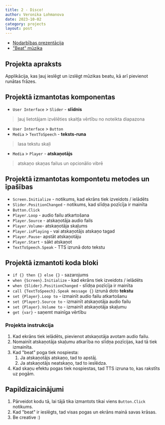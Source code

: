 ```yaml
---
title: 2 - Disco!
author: Veronika Lohmanova
date: 2023-10-02
category: projects
layout: post
---
```


* [Nodarbības prezentācija](https://docs.google.com/presentation/d/15byMRv-0ftQVvoWZHnqoJaJMCFikrnin/edit?usp=sharing&ouid=117681428542572148922&rtpof=true&sd=true)
* ["Beat" mūzika](https://drive.google.com/file/d/1S0qgOMAnWO0PmS0Ed_kB6JJGV6NHeRuT/view?usp=sharing)

## Projekta apraksts
Applikācija, kas ļauj ieslēgt un izslēgt mūzikas beatu, kā arī pievienot runātas frāzes.

## Projektā izmantotas komponentas
* `User Interface` > `Slider` - **slīdnis**
> ļauj lietotājam izvēlēties skaitļa vērtību no noteikta diapazona
* `User Interface` > `Button`
* `Media` > `TextToSpeech` - **teksts-runa**
> lasa tekstu skaļi
* `Media` > `Player` - **atskaņotājs**
>atskaņo skaņas failus un opcionālio vibrē 

## Projektā izmantotas kompontetu metodes un īpašības
* `Screen.Initialize` - notikums, kad ekrāns tiek izveidots / ielādēts
* `Slider.PositionChanged` - notikums, kad slīdņa pozīcīja ir mainīta
* `Button.Click`
* `Player.Loop` - audio failu atkartošana
* `Player.Source` - atskaņotāja audio fails
* `Player.Volume`- atskaņotāja skaļums
* `Player.isPlaying` - vai atskaņotājs atskaņo tagad
* `Player.Pause`- apstāt atskaņotāju
* `Player.Start` - sākt atskaņot
* `TextToSpeech.Speak` - TTS izrunā doto tekstu

## Projektā izmantoti koda bloki
* `if {} then {} else {}` - sazarojums
* `when {Screen}.Initialize` - kad ekrāns tiek izveidots / ielādēts
* `when {Slider}.PositionChanged` - slīdņa pozīcīja ir mainīta
* `call {TextToSpeech}.Speak message {}` izrunā doto **tekstu**
* `set {Player}.Loop to` - izmainīt  audio failu atkartošanu
* `set {Player}.Source to` - izmainīt atskaņotāja audio failu
* `set {Player}.Volume to` - izmainīt atskaņotāja skaļumu
* `get {var}` - saņemt mainīga vērtību

### Projekta instrukcija
1. Kad ekrāns tiek ielādēts, pievienot atskaņotāja avotam audio failu. 
2. Nomainīt atskaņotāja skaļumu atkarība no slīdņa pozīcijas, kad tā tiek izmainīta.
3. Kad "beat" poga tiek nospiesta:
	1. Ja atskaņotājs atskaņo, tad to apstāj.
	2. Ja atskaņotājs neatskaņo, tad to ieslēdza.
4. Kad skaņu efektu pogas tiek nospiestas, tad TTS izruna to, kas rakstīts uz pogām.

## Papildizaicinājumi
1. Pārveidot kodu tā, lai tājā tika izmantots tikai viens `Button.Click` notikums.
2. Kad "beat" ir ieslēgts, tad visas pogas un ekrāns mainā savas krāsas.
3. Be creative :)

